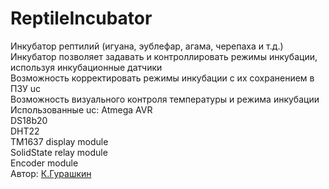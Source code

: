 ﻿# ReptileIncubator
 Инкубатор рептилий (игуана, эублефар, агама, черепаха и т.д.)</br>
 Инкубатор позволяет задавать и контроллировать режимы инкубации, используя инкубационные датчики</br>
 Возможность корректировать режимы инкубации с их сохранением в ПЗУ uc</br>
 Возможность визуального контроля температуры и режима инкубации</br>
Использованные uc:
Atmega AVR</br>
DS18b20</br>
DHT22</br>
TM1637 display module</br>
SolidState relay module</br>
Encodеr module</br>
 Автор: [К.Гурашкин](<https://github.com/CrockoMan>)

